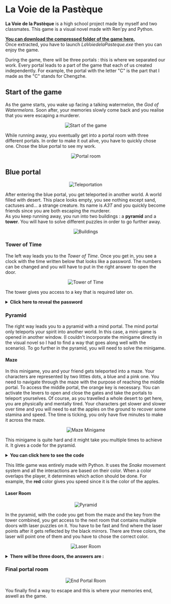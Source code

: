# La Voie de la Pastèque

**La Voie de la Pastèque** is a high school project made by myself and two classmates. This game is a visual novel made with Ren'py and Python. 
  
[**You can download the compressed folder of the game here.**](https://github.com/chengzhe-wang/La-Voie-de-la-Pasteque/raw/main/Game/LaVoieDeLaPasteque.zip)  
Once extracted, you have to launch *LaVoiedelaPasteque.exe* then you can enjoy the game.
  
During the game, there will be three portals : this is where we separated our work. Every portal leads to a part of the game that each of us created independently. For example, the portal with the letter "C" is the part that I made as the "C" stands for Chengzhe.  

## Start of the game
As the game starts, you wake up facing a talking watermelon, the *God of Watermelons*. Soon after, your memories slowly come back and you realise that you were escaping a murderer.  

<p align="center">
<img src="Game/Images/LaVoiedelaPasteque_Start.png" alt="Start of the game"/>
</p>  
  
While running away, you eventually get into a portal room with three different portals. In order to make it out alive, you have to quickly chose one. Chose the blue portal to see my work.

<p align="center">
<img src="Game/Images/LaVoiedelaPasteque_PortalRoom.png" alt="Portal room"/>
</p>  

## Blue portal

<p align="center">
<img src="Game/Images/LaVoiedelaPasteque_Teleportation.gif" alt="Teleportation"/>
</p>  

After entering the blue portal, you get teleported in another world. A world filled with desert. This place looks empty, you see nothing except sand, cactuses and... a strange creature. Its name is *A3T* and you quickly become friends since you are both escaping the murderer.  
As you keep running away, you run into two buildings : a **pyramid** and a **tower**. You will have to solve different puzzles in order to go further away.

<p align="center">
<img src="Game/Images/LaVoiedelaPasteque_Buildings.png" alt="Buildings"/>
</p>  

### Tower of Time

The left way leads you to the *Tower of Time*. Once you get in, you see a clock with the time written below that looks like a password. The numbers can be changed and you will have to put in the right answer to open the door.

<p align="center">
<img src="Game/Images/LaVoiedelaPasteque_Tower.png" alt="Tower of Time"/>
</p>  

The tower gives you access to a key that is required later on. 
<details>
  <summary><strong>Click here to reveal the password</strong></summary>
  
  The password is the time of your computer. For example, at 10:35, you have to write ***1035***. It might not work sometimes, it is due to the fact that the hour changed and a minute passed. You can try again and it will eventually work.
</details>

### Pyramid

The right way leads you to a pyramid with a mind portal. The mind portal only teleports your spirit into another world. In this case, a mini-game is opened in another window. (I couldn't incorporate the minigame directly in the visual novel so I had to find a way that goes along well with the scenario). To go further in the pyramid, you will need to solve the minigame.  

#### Maze

In this minigame, you and your friend gets teleported into a maze. Your characters are represented by two littles dots, a blue and a pink one. You need to navigate through the maze with the purpose of reaching the middle portal. To access the middle portal, the orange key is necessary. You can activate the levers to open and close the gates and take the portals to teleport yourselves. Of course, as you travelled a whole desert to get here, you are physically and mentally tired. Your characters get slower and slower over time and you will need to eat the apples on the ground to recover some stamina and speed. The time is ticking, you only have five minutes to make it across the maze.  

<p align="center">
<img src="Game/Images/maze.png" alt="Maze Minigame"/>
</p>  

This minigame is quite hard and it might take you multiple times to achieve it. It gives a code for the pyramid.

<details>
  <summary><strong>You can click here to see the code</strong></summary>
  
  *A3T* is written on a stele.
</details>

This little game was entirely made with Python. It uses the *Snake* movement system and all the interactions are based on their color. When a color overlaps the player, it determines which action should be done. For example, the **red** color gives you speed since it is the color of the apples.

#### Laser Room

<p align="center">
<img src="Game/Images/LaVoiedelaPasteque_Pyramid.png" alt="Pyramid"/>
</p>  

In the pyramid, with the code you get from the maze and the key from the tower combined, you get access to the next room that contains multiple doors with laser puzzles on it. You have to be fast and find where the laser points after it gets reflected by the black mirrors. There are three colors, the laser will point one of them and you have to chose the correct color.

<p align="center">
<img src="Game/Images/LaVoiedelaPasteque_Laser.png" alt="Laser Room"/>
</p>  

<details>
  <summary><strong>There will be three doors, the answers are : </strong></summary>
  
  *Blue - Red - Blue*
</details>

### Final portal room

<p align="center">
<img src="Game/Images/LaVoiedelaPasteque_EndPortalRoom.png" alt="End Portal Room"/>
</p>  

You finally find a way to escape and this is where your memories end, aswell as the game. 

